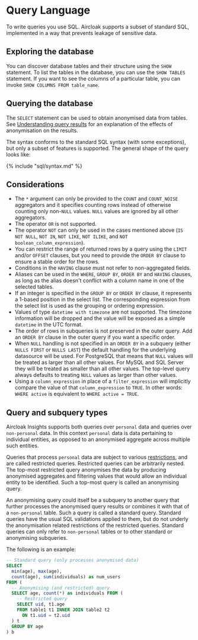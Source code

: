 # Query Language

To write queries you use SQL. Aircloak supports a subset of standard SQL, implemented in a way that prevents leakage of
sensitive data.


## Exploring the database

You can discover database tables and their structure using the `SHOW` statement. To list the tables in the database, you
can use the `SHOW TABLES` statement. If you want to see the columns of a particular table, you can invoke `SHOW COLUMNS
FROM table_name`.


## Querying the database

The `SELECT` statement can be used to obtain anonymised data from tables. See [Understanding query
results](sql/query-results.md) for an explanation of the effects of anonymisation on the results.

The syntax conforms to the standard SQL syntax (with some exceptions), but only a subset of features is supported. The
general shape of the query looks like:

{% include "sql/syntax.md" %}

## Considerations

- The `*` argument can only be provided to the `COUNT` and `COUNT_NOISE` aggregators and it specifies counting rows
  instead of otherwise counting only non-`NULL` values. `NULL` values are ignored by all other aggregators.
- The operator `OR` is not supported.
- The operator `NOT` can only be used in the cases mentioned above (`IS NOT NULL`, `NOT IN`, `NOT LIKE`, `NOT ILIKE`,
  and `NOT boolean_column_expression`).
- You can restrict the range of returned rows by a query using the `LIMIT` and/or `OFFSET` clauses, but you need to
  provide the `ORDER BY` clause to ensure a stable order for the rows.
- Conditions in the `HAVING` clause must not refer to non-aggregated fields.
- Aliases can be used in the `WHERE`, `GROUP BY`, `ORDER BY` and `HAVING` clauses, as long as the alias doesn't conflict
  with a column name in one of the selected tables.
- If an integer is specified in the `GROUP BY` or `ORDER BY` clause, it represents a 1-based position in the select
  list. The corresponding expression from the select list is used as the grouping or ordering expression.
- Values of type `datetime with timezone` are not supported. The timezone information will be dropped and the value will
  be exposed as a simple `datetime` in the UTC format.
- The order of rows in subqueries is not preserved in the outer query. Add an `ORDER BY` clause in the outer query
  if you want a specific order.
- When `NULL` handling is not specified in an `ORDER BY` in a subquery (either `NULLS FIRST` or `NULLS LAST`) the
  default handling for the underlying datasource will be used. For PostgreSQL that means that `NULL` values will be
  treated as larger than all other values. For MySQL and SQL Server they will be treated as smaller
  than all other values. The top-level query always defaults to treating `NULL` values as larger than other values.
- Using a `column_expression` in place of a `filter_expression` will implicitly compare the value of that
  `column_expression` to `TRUE`. In other words: `WHERE active` is equivalent to `WHERE active = TRUE`.


## Query and subquery types

Aircloak Insights supports both queries over `personal` data and queries over `non-personal` data. In this context `personal`
data is data pertaining to individual entities, as opposed to an anonymised aggregate across multiple such entities.

Queries that process `personal` data are subject to various [restrictions](sql/restrictions.md), and are called restricted
queries. Restricted queries can be arbitrarily nested. The top-most restricted query anonymises the data by producing
anonymised aggregates and filtering values that would allow an individual entity to be identified. Such a top-most query
is called an anonymising query.

An anonymising query could itself be a subquery to another query that further processes the anonymised query results or
combines it with that of a `non-personal` table. Such a query is called a standard query. Standard queries have the usual SQL
validations applied to them, but do not underly the anonymisation related restrictions of the restricted queries.
Standard queries can only refer to `non-personal` tables or to other standard or anonymising subqueries.

The following is an example:

```SQL
-- Standard query (only processes anonymised data)
SELECT
  min(age), max(age),
  count(age), sum(individuals) as num_users
FROM (
  -- Anonymising (and restricted) query
  SELECT age, count(*) as individuals FROM (
    -- Restricted query
    SELECT uid, t1.age
    FROM table1 t1 INNER JOIN table2 t2
      ON t1.uid = t2.uid
  ) t
  GROUP BY age
) b
```
